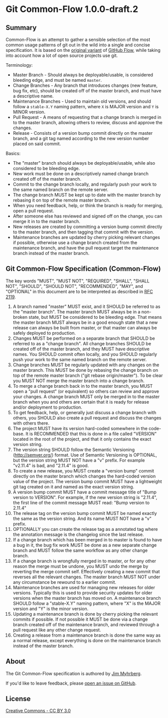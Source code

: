 Git Common-Flow 1.0.0-draft.2
=============================

Summary
-------

Common-Flow is an attempt to gather a sensible selection of the most common
usage patterns of git out in the wild into a single and concise
specification. It is based on
the [original variant](http://scottchacon.com/2011/08/31/github-flow.html)
of [GitHub Flow](https://guides.github.com/introduction/flow/), while taking
into account how a lot of open source projects use git.

Terminology:

- Master Branch - Should always be deployable/usable, is considered bleeding
  edge, and must be named `master`.
- Change Branches - Any branch that introduces changes (new feature, bug fix,
  etc), should be created off of the master branch, and must have a descriptive
  name.
- Maintenance Branches - Used to maintain old versions, and should follow a
  `stable-X.Y` naming pattern, where `X` is MAJOR version and `Y` is MINOR
  version.
- Pull Request - A means of requesting that a change branch is merged in to the
  master branch, allowing others to review, discuss and approve the changes.
- Release - Consists of a version bump commit directly on the master branch, and
  a git tag named according to the new version number placed on said commit.

Basics:

- The "master" branch should always be deployable/usable, while also considered
  to be bleeding edge.
- New work must be done on a descriptively named change branch created off of
  the master branch.
- Commit to the change branch locally, and regularly push your work to the same
  named branch on the remote server.
- The change branch MUST be kept up to date with the master branch by rebasing
  it on top of the remote master branch.
- When you need feedback, help, or think the branch is ready for merging, open a
  pull request.
- After someone else has reviewed and signed off on the change, you can merge it
  in to the master branch.
- New releases are created by committing a version bump commit directly to the
  master branch, and then tagging that commit with the version.
- Maintenance branches are updated by cherry picking relevant changes if
  possible, otherwise use a change branch created from the maintenance branch,
  and have the pull request target the maintenance branch instead of the master
  branch.

Git Common-Flow Specification (Common-Flow)
-------------------------------------------

The key words "MUST", "MUST NOT", "REQUIRED", "SHALL", "SHALL NOT", "SHOULD",
"SHOULD NOT", "RECOMMENDED", "MAY", and "OPTIONAL" in this document are to be
interpreted as described in [RFC 2119](https://tools.ietf.org/html/rfc2119).

1. A branch named "master" MUST exist, and it SHOULD be referred to as the
   "master branch". The master branch MUST always be in a non-broken state, but
   MUST be considered to be bleeding edge. That means the master branch MUST
   always be in a good enough state that a new release can always be built from
   master, or that master can always be safely deployed to production.
2. Changes MUST be performed on a separate branch that SHOULD be referred to as
   a "change branch". All change branches SHOULD be created off of the master
   branch, and they MUST have descriptive names. You SHOULD commit often
   locally, and you SHOULD regularly push your work to the same named branch on
   the remote server.
3. Change branches MUST be regularly updated with any changes on the master
   branch. This MUST be done by rebasing the change branch on top of the remote
   master branch ("git rebase origin/master"). To be clear you MUST NOT merge
   the master branch into a change branch.
4. To merge a change branch back in to the master branch, you MUST open a "pull
   request" (or equivalent) so others can review and approve your changes. A
   change branch MUST only be merged in to the master branch when you and others
   are certain that it is ready for release and/or deployment to production.
5. To get feedback, help, or generally just discuss a change branch with others,
   you SHOULD also create a pull request and discuss the changes with others
   there.
6. The project MUST have its version hard-coded somewhere in the code-base. It
   is RECOMMENDED that this is done in a file called "VERSION" located in the
   root of the project, and that it only contains the exact version string.
7. The version string SHOULD follow the Semantic Versioning (http://semver.org/)
   format. Use of Semantic Versioning is OPTIONAL, but the version string MUST
   NOT have a "v" prefix. For example "v2.11.4" is bad, and "2.11.4" is good.
8. To create a new release, you MUST create a "version bump" commit directly on
   the master branch which changes the hard-coded version value of the
   project. The version bump commit MUST have a lightweight git tag created on
   it and named as the exact version string.
9. A version bump commit MUST have a commit message title of "Bump version to
   VERSION". For example, if the new version string is "2.11.4", the first line
   of the commit message MUST read: "Bump version to 2.11.4"
10. The release tag on the version bump commit MUST be named exactly the same as
    the version string. And its name MUST NOT have a "v" prefix.
11. OPTIONALLY you can create the release tag as a annotated tag where the
    annotation message is the changelog since the last release.
12. If a change branch which has been merged in to master is found to have a bug
    in it, the bug fix work MUST be done as a new separate change branch and
    MUST follow the same workflow as any other change branch.
13. If a change branch is wrongfully merged in to master, or for any other
    reason the merge must be undone, you MUST undo the merge by reverting the
    merge commit self. Effectively creating a new commit that reverses all the
    relevant changes. The master branch MUST NOT under any circumstance be
    rewound to a earlier commit.
14. Maintenance branches are used for managing new releases for older
    versions. Typically this is used to provide security updates for older
    versions when the master branch has moved on. A maintenance branch SHOULD
    follow a "stable-X.Y" naming pattern, where "X" is the MAJOR version and "Y"
    is the minor version.
15. Updating a maintenance branch is done by cherry picking the relevant commits
    if possible. If not possible it MUST be done via a change branch created off
    of the maintenance branch, and reviewed through a pull request like any
    other change request.
16. Creating a release from a maintenance branch is done the same way as a
    normal release, except everything is done on the maintenance branch instead
    of the master branch.

About
-----

The Git Common-Flow specification is authored
by [Jim Myhrberg](http://jimeh.me).

If you'd like to leave feedback,
please [open an issue on GitHub](https://github.com/jimeh/common-flow/issues).

License
-------

[Creative Commons - CC BY 3.0](http://creativecommons.org/licenses/by/3.0/)
